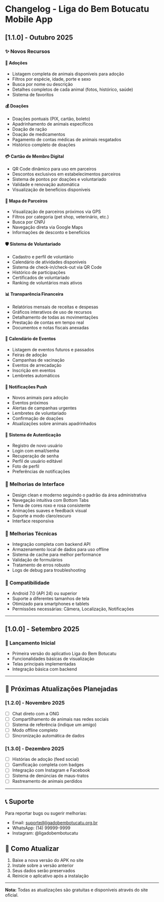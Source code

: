# Changelog - Liga do Bem Botucatu Mobile App

## [1.1.0] - Outubro 2025

### ✨ Novos Recursos

#### 🐾 **Adoções**
- Listagem completa de animais disponíveis para adoção
- Filtros por espécie, idade, porte e sexo
- Busca por nome ou descrição
- Detalhes completos de cada animal (fotos, histórico, saúde)
- Sistema de favoritos

#### 💰 **Doações**
- Doações pontuais (PIX, cartão, boleto)
- Apadrinhamento de animais específicos
- Doação de ração
- Doação de medicamentos
- Pagamento de contas médicas de animais resgatados
- Histórico completo de doações

#### 💳 **Cartão de Membro Digital**
- QR Code dinâmico para uso em parceiros
- Descontos exclusivos em estabelecimentos parceiros
- Sistema de pontos por doações e voluntariado
- Validade e renovação automática
- Visualização de benefícios disponíveis

#### 🏪 **Mapa de Parceiros**
- Visualização de parceiros próximos via GPS
- Filtros por categoria (pet shop, veterinário, etc.)
- Busca por CNPJ
- Navegação direta via Google Maps
- Informações de desconto e benefícios

#### 🛡️ **Sistema de Voluntariado**
- Cadastro e perfil de voluntário
- Calendário de atividades disponíveis
- Sistema de check-in/check-out via QR Code
- Histórico de participações
- Certificados de voluntariado
- Ranking de voluntários mais ativos

#### 📊 **Transparência Financeira**
- Relatórios mensais de receitas e despesas
- Gráficos interativos de uso de recursos
- Detalhamento de todas as movimentações
- Prestação de contas em tempo real
- Documentos e notas fiscais anexadas

#### 📅 **Calendário de Eventos**
- Listagem de eventos futuros e passados
- Feiras de adoção
- Campanhas de vacinação
- Eventos de arrecadação
- Inscrição em eventos
- Lembretes automáticos

#### 🔔 **Notificações Push**
- Novos animais para adoção
- Eventos próximos
- Alertas de campanhas urgentes
- Lembretes de voluntariado
- Confirmação de doações
- Atualizações sobre animais apadrinhados

#### 👤 **Sistema de Autenticação**
- Registro de novo usuário
- Login com email/senha
- Recuperação de senha
- Perfil de usuário editável
- Foto de perfil
- Preferências de notificações

### 🎨 **Melhorias de Interface**
- Design clean e moderno seguindo o padrão da área administrativa
- Navegação intuitiva com Bottom Tabs
- Tema de cores roxo e rosa consistente
- Animações suaves e feedback visual
- Suporte a modo claro/escuro
- Interface responsiva

### 🔧 **Melhorias Técnicas**
- Integração completa com backend API
- Armazenamento local de dados para uso offline
- Sistema de cache para melhor performance
- Validação de formulários
- Tratamento de erros robusto
- Logs de debug para troubleshooting

### 📱 **Compatibilidade**
- Android 7.0 (API 24) ou superior
- Suporte a diferentes tamanhos de tela
- Otimizado para smartphones e tablets
- Permissões necessárias: Câmera, Localização, Notificações

---

## [1.0.0] - Setembro 2025

### 🎉 Lançamento Inicial
- Primeira versão do aplicativo Liga do Bem Botucatu
- Funcionalidades básicas de visualização
- Telas principais implementadas
- Integração básica com backend

---

## 🚀 Próximas Atualizações Planejadas

### [1.2.0] - Novembro 2025
- [ ] Chat direto com a ONG
- [ ] Compartilhamento de animais nas redes sociais
- [ ] Sistema de referência (indique um amigo)
- [ ] Modo offline completo
- [ ] Sincronização automática de dados

### [1.3.0] - Dezembro 2025
- [ ] Histórias de adoção (feed social)
- [ ] Gamificação completa com badges
- [ ] Integração com Instagram e Facebook
- [ ] Sistema de denúncias de maus-tratos
- [ ] Rastreamento de animais perdidos

---

## 📞 Suporte
Para reportar bugs ou sugerir melhorias:
- Email: suporte@ligadobembotucatu.org.br
- WhatsApp: (14) 99999-9999
- Instagram: @ligadobembotucatu

## 🔄 Como Atualizar
1. Baixe a nova versão do APK no site
2. Instale sobre a versão anterior
3. Seus dados serão preservados
4. Reinicie o aplicativo após a instalação

---

**Nota:** Todas as atualizações são gratuitas e disponíveis através do site oficial.

